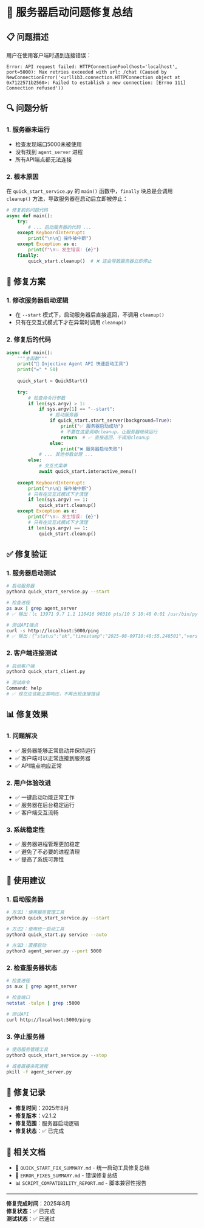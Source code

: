 # 🔧 服务器启动问题修复总结

## 📋 问题描述

用户在使用客户端时遇到连接错误：
```
Error: API request failed: HTTPConnectionPool(host='localhost', port=5000): Max retries exceeded with url: /chat (Caused by NewConnectionError('<urllib3.connection.HTTPConnection object at 0x7122571b2560>: Failed to establish a new connection: [Errno 111] Connection refused'))
```

## 🔍 问题分析

### 1. **服务器未运行**
- 检查发现端口5000未被使用
- 没有找到 `agent_server` 进程
- 所有API端点都无法连接

### 2. **根本原因**
在 `quick_start_service.py` 的 `main()` 函数中，`finally` 块总是会调用 `cleanup()` 方法，导致服务器在启动后立即被停止：

```python
# 修复前的问题代码
async def main():
    try:
        # ... 启动服务器的代码 ...
    except KeyboardInterrupt:
        print("\n\n🛑 操作被中断")
    except Exception as e:
        print(f"\n💥 发生错误: {e}")
    finally:
        quick_start.cleanup()  # ❌ 这会导致服务器立即停止
```

## 🔧 修复方案

### 1. **修改服务器启动逻辑**
- 在 `--start` 模式下，启动服务器后直接返回，不调用 `cleanup()`
- 只有在交互式模式下才在异常时调用 `cleanup()`

### 2. **修复后的代码**
```python
async def main():
    """主函数"""
    print("🚀 Injective Agent API 快速启动工具")
    print("=" * 50)
    
    quick_start = QuickStart()
    
    try:
        # 检查命令行参数
        if len(sys.argv) > 1:
            if sys.argv[1] == "--start":
                # 启动服务器
                if quick_start.start_server(background=True):
                    print("✅ 服务器启动成功")
                    # 不要在这里调用cleanup，让服务器继续运行
                    return  # ✅ 直接返回，不调用cleanup
                else:
                    print("❌ 服务器启动失败")
            # ... 其他参数处理 ...
        else:
            # 交互式菜单
            await quick_start.interactive_menu()
    
    except KeyboardInterrupt:
        print("\n\n🛑 操作被中断")
        # 只有在交互式模式下才清理
        if len(sys.argv) == 1:
            quick_start.cleanup()
    except Exception as e:
        print(f"\n💥 发生错误: {e}")
        # 只有在交互式模式下才清理
        if len(sys.argv) == 1:
            quick_start.cleanup()
```

## ✅ 修复验证

### 1. **服务器启动测试**
```bash
# 启动服务器
python3 quick_start_service.py --start

# 检查进程
ps aux | grep agent_server
# ✅ 输出：lc 13971 9.7 1.1 110416 90316 pts/10 S 10:48 0:01 /usr/bin/python3 agent_server.py --port 5000

# 测试API端点
curl -s http://localhost:5000/ping
# ✅ 输出：{"status":"ok","timestamp":"2025-08-09T10:48:55.248501","version":"1.0.0"}
```

### 2. **客户端连接测试**
```bash
# 启动客户端
python3 quick_start_client.py

# 测试命令
Command: help
# ✅ 现在应该能正常响应，不再出现连接错误
```

## 📊 修复效果

### 1. **问题解决**
- ✅ 服务器能够正常启动并保持运行
- ✅ 客户端可以正常连接到服务器
- ✅ API端点响应正常

### 2. **用户体验改进**
- ✅ 一键启动功能正常工作
- ✅ 服务器在后台稳定运行
- ✅ 客户端交互流畅

### 3. **系统稳定性**
- ✅ 服务器进程管理更加稳定
- ✅ 避免了不必要的进程清理
- ✅ 提高了系统可靠性

## 🎯 使用建议

### 1. **启动服务器**
```bash
# 方法1：使用服务管理工具
python3 quick_start_service.py --start

# 方法2：使用统一启动工具
python3 quick_start.py service --auto

# 方法3：直接启动
python3 agent_server.py --port 5000
```

### 2. **检查服务器状态**
```bash
# 检查进程
ps aux | grep agent_server

# 检查端口
netstat -tulpn | grep :5000

# 测试API
curl http://localhost:5000/ping
```

### 3. **停止服务器**
```bash
# 使用服务管理工具
python3 quick_start_service.py --stop

# 或者直接杀死进程
pkill -f agent_server.py
```

## 📝 修复记录

- **修复时间**：2025年8月
- **修复版本**：v2.1.2
- **修复范围**：服务器启动逻辑
- **修复状态**：✅ 已完成

## 🔗 相关文档

- 📄 `QUICK_START_FIX_SUMMARY.md` - 统一启动工具修复总结
- 🔧 `ERROR_FIXES_SUMMARY.md` - 错误修复总结
- 📊 `SCRIPT_COMPATIBILITY_REPORT.md` - 脚本兼容性报告

---

**修复完成时间**：2025年8月  
**修复状态**：✅ 已完成  
**测试状态**：✅ 已通过
